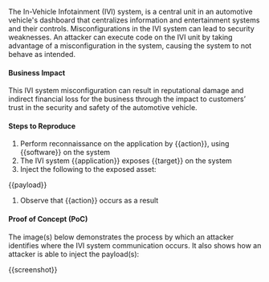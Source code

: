 The In-Vehicle Infotainment (IVI) system, is a central unit in an automotive vehicle's dashboard that centralizes information and entertainment systems and their controls. Misconfigurations in the IVI system can lead to security weaknesses. An attacker can execute code on the IVI unit by taking advantage of a misconfiguration in the system, causing the system to not behave as intended.

#### Business Impact

This IVI system misconfiguration can result in reputational damage and indirect financial loss for the business through the impact to customers’ trust in the security and safety of the automotive vehicle.

#### Steps to Reproduce

1. Perform reconnaissance on the application by {{action}}, using {{software}} on the system
1. The IVI system {{application}} exposes {{target}} on the system
1. Inject the following to the exposed asset:

{{payload}}

1. Observe that {{action}} occurs as a result

#### Proof of Concept (PoC)

The image(s) below demonstrates the process by which an attacker identifies where the IVI system communication occurs. It also shows how an attacker is able to inject the payload(s):

{{screenshot}}
